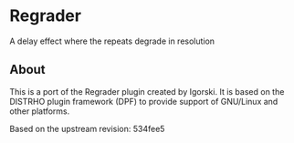 # Regrader

A delay effect where the repeats degrade in resolution

## About

This is a port of the Regrader plugin created by Igorski.
It is based on the DISTRHO plugin framework (DPF) to provide support of
GNU/Linux and other platforms.

Based on the upstream revision: 534fee5
